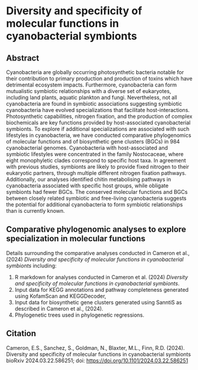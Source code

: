 # Diversity and specificity of molecular functions in cyanobacterial symbionts

## Abstract
Cyanobacteria are globally occurring photosynthetic bacteria notable for their contribution to primary production and production of toxins which have detrimental ecosystem impacts. Furthermore, cyanobacteria can form mutualistic symbiotic relationships with a diverse set of eukaryotes, including land plants, aquatic plankton and fungi. Nevertheless, not all cyanobacteria are found in symbiotic associations suggesting symbiotic cyanobacteria have evolved specializations that facilitate host-interactions. Photosynthetic capabilities, nitrogen fixation, and the production of complex biochemicals are key functions provided by host-associated cyanobacterial symbionts. To explore if additional specializations are associated with such lifestyles in cyanobacteria, we have conducted comparative phylogenomics of molecular functions and of biosynthetic gene clusters (BGCs) in 984 cyanobacterial genomes. Cyanobacteria with host-associated and symbiotic lifestyles were concentrated in the family Nostocaceae, where eight monophyletic clades correspond to specific host taxa. In agreement with previous studies, symbionts are likely to provide fixed nitrogen to their eukaryotic partners, through multiple different nitrogen fixation pathways. Additionally, our analyses identified chitin metabolising pathways in cyanobacteria associated with specific host groups, while obligate symbionts had fewer BGCs. The conserved molecular functions and BGCs between closely related symbiotic and free-living cyanobacteria suggests the potential for additional cyanobacteria to form symbiotic relationships than is currently known.

## Comparative phylogenomic analyses to explore specialization in molecular functions
Details surrounding the comparative analyses conducted in Cameron et al., (2024) *Diversity and specificity of molecular functions in cyanobacterial symbionts* including: 

1) R markdown for analyses conducted in Cameron et al. (2024) *Diversity and specificity of molecular functions in cyanobacterial symbionts*.
2) Input data for KEGG annotations and pathway completeness generated using KofamScan and KEGGDecoder,
3) Input data for biosynthetic gene clusters generated using SanntiS as described in Cameron et al., (2024).
4) Phylogenetic trees used in phylogenetic regressions.

## Citation
Cameron, E.S., Sanchez, S., Goldman, N., Blaxter, M.L., Finn, R.D. (2024). Diversity and specificity of molecular functions in cyanobacterial symbionts
bioRxiv 2024.03.22.586251; doi: https://doi.org/10.1101/2024.03.22.586251
